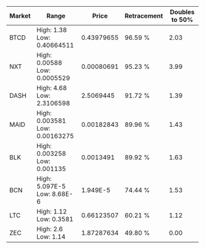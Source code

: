| Market | Range | Price| Retracement | Doubles to 50% |
| --- | --- | --- | --- | --- |
| BTCD | High: 1.38<br />Low: 0.40664511 | 0.43979655 | 96.59 % | 2.03 |
| NXT | High: 0.00588<br />Low: 0.0005529 | 0.00080691 | 95.23 % | 3.99 |
| DASH | High: 4.68<br />Low: 2.3106598 | 2.5069445 | 91.72 % | 1.39 |
| MAID | High: 0.003581<br />Low: 0.00163275 | 0.00182843 | 89.96 % | 1.43 |
| BLK | High: 0.003258<br />Low: 0.001135 | 0.0013491 | 89.92 % | 1.63 |
| BCN | High: 5.097E-5<br />Low: 8.68E-6 | 1.949E-5 | 74.44 % | 1.53 |
| LTC | High: 1.12<br />Low: 0.3581 | 0.66123507 | 60.21 % | 1.12 |
| ZEC | High: 2.6<br />Low: 1.14 | 1.87287634 | 49.80 % | 0.00 |
